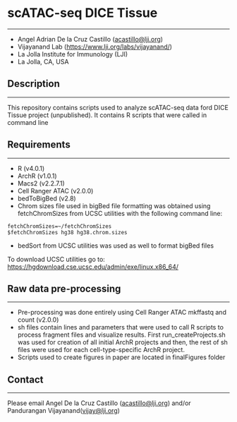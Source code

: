# scATAC-seq DICE Tissue
--------------
- Angel Adrian De la Cruz Castillo (acastillo@lji.org)
- Vijayanand Lab (https://www.lji.org/labs/vijayanand/)
- La Jolla Institute for Immunology (LJI)
- La Jolla, CA, USA

## Description
--------------
This repository contains scripts used to analyze scATAC-seq data ford DICE Tissue project (unpublished). It contains R scripts that were called in command line

## Requirements 
--------------
- R (v4.0.1)
- ArchR (v1.0.1)
- Macs2 (v2.2.7.1)
- Cell Ranger ATAC (v2.0.0)
- bedToBigBed (v2.8)
- Chrom sizes file used in bigBed file formatting was obtained using fetchChromSizes from UCSC utilities with the following command line:

```console
fetchChromSizes=~/fetchChromSizes
$fetchChromSizes hg38 hg38.chrom.sizes
```
- bedSort from UCSC utilities was used as well to format bigBed files

To download UCSC utilities go to: https://hgdownload.cse.ucsc.edu/admin/exe/linux.x86_64/

## Raw data pre-processing 
--------------
- Pre-processing was done entirely using Cell Ranger ATAC mkffastq and count (v2.0.0)
- sh files contain lines and parameters that were used to call R scripts to process fragment files and visualize results. First run_createProjects.sh was used for creation of all initial ArchR projects and then, the rest of sh files were used for each cell-type-specific ArchR project. 
- Scripts used to create figures in paper are located in finalFigures folder

## Contact 
--------------
Please email Angel De la Cruz Castillo (acastillo@lji.org) and/or Pandurangan Vijayanand(vijay@lji.org)

